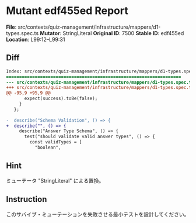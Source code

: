 # Mutant edf455ed Report

**File**: src/contexts/quiz-management/infrastructure/mappers/d1-types.spec.ts
**Mutator**: StringLiteral
**Original ID**: 7500
**Stable ID**: edf455ed
**Location**: L99:12–L99:31

## Diff

```diff
Index: src/contexts/quiz-management/infrastructure/mappers/d1-types.spec.ts
===================================================================
--- src/contexts/quiz-management/infrastructure/mappers/d1-types.spec.ts	original
+++ src/contexts/quiz-management/infrastructure/mappers/d1-types.spec.ts	mutated #7500
@@ -95,9 +95,9 @@
       expect(success).toBe(false);
     }
   };
 
-  describe("Schema Validation", () => {
+  describe("", () => {
     describe("Answer Type Schema", () => {
       test("should validate valid answer types", () => {
         const validTypes = [
           "boolean",
```

## Hint

ミューテータ "StringLiteral" による置換。

## Instruction

このサバイブ・ミューテーションを失敗させる最小テストを設計してください。
